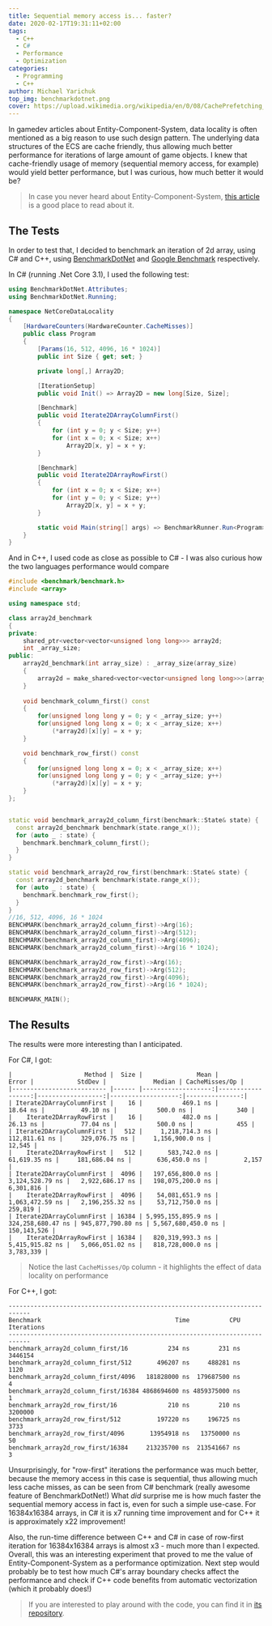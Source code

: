 ```yaml
---
title: Sequential memory access is... faster?
date: 2020-02-17T19:31:11+02:00
tags:
  - C++
  - C#
  - Performance
  - Optimization
categories:
  - Programming
  - C++
author: Michael Yarichuk
top_img: benchmarkdotnet.png
cover: https://upload.wikimedia.org/wikipedia/en/0/08/CachePrefetching_StreamBuffers.png
---
```

In gamedev articles about Entity-Component-System, data locality is often mentioned as a big reason to use such design pattern. The underlying data structures of the ECS are cache friendly, thus allowing much better performance for iterations of large amount of game objects.
I knew that cache-friendly usage of memory (sequential memory access, for example) would yield better performance, but I was curious, how much better it would be?
>In case you never heard about Entity-Component-System, [this article](http://gameprogrammingpatterns.com/data-locality.html) is a good place to read about it.

## The Tests

In order to test that, I decided to benchmark an iteration of 2d array, using C# and C++, using [BenchmarkDotNet](https://github.com/dotnet/BenchmarkDotNet) and [Google Benchmark](https://github.com/google/benchmark) respectively.

In C# (running .Net Core 3.1), I used the following test:
```cs
using BenchmarkDotNet.Attributes;
using BenchmarkDotNet.Running;

namespace NetCoreDataLocality
{
    [HardwareCounters(HardwareCounter.CacheMisses)]
    public class Program
    {
        [Params(16, 512, 4096, 16 * 1024)]
        public int Size { get; set; }

        private long[,] Array2D;

        [IterationSetup]
        public void Init() => Array2D = new long[Size, Size];

        [Benchmark]
        public void Iterate2DArrayColumnFirst()
        {
            for (int y = 0; y < Size; y++)
            for (int x = 0; x < Size; x++)
                Array2D[x, y] = x + y;
        }

        [Benchmark]
        public void Iterate2DArrayRowFirst()
        {
            for (int x = 0; x < Size; x++)
            for (int y = 0; y < Size; y++)
                Array2D[x, y] = x + y;
        }

        static void Main(string[] args) => BenchmarkRunner.Run<Program>();
    }
}

```

And in C++, I used code as close as possible to C# - I was also curious how the two languages performance would compare
```cpp
#include <benchmark/benchmark.h>
#include <array>

using namespace std;

class array2d_benchmark
{
private:
	shared_ptr<vector<vector<unsigned long long>>> array2d;
	int _array_size;
public:
	array2d_benchmark(int array_size) : _array_size(array_size)
	{		
		array2d = make_shared<vector<vector<unsigned long long>>>(array_size , vector<unsigned long long> (array_size, 0));
	}
	
	void benchmark_column_first() const
	{
		for(unsigned long long y = 0; y < _array_size; y++)
		for(unsigned long long x = 0; x < _array_size; x++)
			(*array2d)[x][y] = x + y;
	}

	void benchmark_row_first() const
	{
		for(unsigned long long x = 0; x < _array_size; x++)
		for(unsigned long long y = 0; y < _array_size; y++)
			(*array2d)[x][y] = x + y;
	}
};


static void benchmark_array2d_column_first(benchmark::State& state) {
  const array2d_benchmark benchmark(state.range_x());
  for (auto _ : state) {
    benchmark.benchmark_column_first();
  }
}

static void benchmark_array2d_row_first(benchmark::State& state) {
  const array2d_benchmark benchmark(state.range_x());
  for (auto _ : state) {
    benchmark.benchmark_row_first();
  }
}
//16, 512, 4096, 16 * 1024
BENCHMARK(benchmark_array2d_column_first)->Arg(16);
BENCHMARK(benchmark_array2d_column_first)->Arg(512);
BENCHMARK(benchmark_array2d_column_first)->Arg(4096);
BENCHMARK(benchmark_array2d_column_first)->Arg(16 * 1024);

BENCHMARK(benchmark_array2d_row_first)->Arg(16);
BENCHMARK(benchmark_array2d_row_first)->Arg(512);
BENCHMARK(benchmark_array2d_row_first)->Arg(4096);
BENCHMARK(benchmark_array2d_row_first)->Arg(16 * 1024);

BENCHMARK_MAIN();

```

## The Results
The results were more interesting than I anticipated.

For C#, I got:
```results
|                    Method |  Size |               Mean |             Error |            StdDev |             Median | CacheMisses/Op |
|-------------------------- |------ |-------------------:|------------------:|------------------:|-------------------:|---------------:|
| Iterate2DArrayColumnFirst |    16 |           469.1 ns |          18.64 ns |          49.10 ns |           500.0 ns |            340 |
|    Iterate2DArrayRowFirst |    16 |           482.0 ns |          26.13 ns |          77.04 ns |           500.0 ns |            455 |
| Iterate2DArrayColumnFirst |   512 |     1,218,714.3 ns |     112,811.61 ns |     329,076.75 ns |     1,156,900.0 ns |         12,545 |
|    Iterate2DArrayRowFirst |   512 |       583,742.0 ns |      61,619.35 ns |     181,686.04 ns |       636,450.0 ns |          2,157 |
| Iterate2DArrayColumnFirst |  4096 |   197,656,800.0 ns |   3,124,528.79 ns |   2,922,686.17 ns |   198,075,200.0 ns |      6,301,816 |
|    Iterate2DArrayRowFirst |  4096 |    54,081,651.9 ns |   1,063,472.59 ns |   2,196,255.32 ns |    53,712,750.0 ns |        259,819 |
| Iterate2DArrayColumnFirst | 16384 | 5,995,155,895.9 ns | 324,258,680.47 ns | 945,877,790.80 ns | 5,567,680,450.0 ns |    150,143,526 |
|    Iterate2DArrayRowFirst | 16384 |   820,319,993.3 ns |   5,415,915.82 ns |   5,066,051.02 ns |   818,728,000.0 ns |      3,783,339 |
```
>Notice the last ``CacheMisses/Op`` column - it highlights the effect of data locality on performance

For C++, I got:
```results
----------------------------------------------------------------------------
Benchmark                                     Time           CPU Iterations
----------------------------------------------------------------------------
benchmark_array2d_column_first/16           234 ns        231 ns    3446154
benchmark_array2d_column_first/512       496207 ns     488281 ns       1120
benchmark_array2d_column_first/4096   181828000 ns  179687500 ns          4
benchmark_array2d_column_first/16384 4868694600 ns 4859375000 ns          1
benchmark_array2d_row_first/16              210 ns        210 ns    3200000
benchmark_array2d_row_first/512          197220 ns     196725 ns       3733
benchmark_array2d_row_first/4096       13954918 ns   13750000 ns         50
benchmark_array2d_row_first/16384     213235700 ns  213541667 ns          3
```

Unsurprisingly, for "row-first" iterations the performance was much better, because the memory access in this case is sequential, thus allowing much less cache misses, as can be seen from C# benchmark (really awesome feature of BenchmarkDotNet!)
What *did* surprise me is how much faster the sequential memory access in fact is, even for such a simple use-case. For 16384x16384 arrays, in C# it is x7 running time improvement and for C++ it is approximately x22 improvement!
  
Also, the run-time difference between C++ and C# in case of row-first iteration for 16384x16384 arrays is almost x3 - much more than I expected. Overall, this was an interesting experiment that proved to me the value of Entity-Component-System as a performance optimization. Next step would probably be to test how much C#'s array boundary checks affect the performance and check if C++ code benefits from automatic vectorization (which it probably does!)

> If you are interested to play around with the code, you can find it in [its repository](https://github.com/myarichuk/DataLocalityBenchmarks).